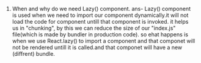 1. When and why do we need Lazy() component.
ans- Lazy() component is used when we need to import our component dynamically.it will not load the code for component untill that component is invoked. 
it helps us in "chunking", by this we can reduce the size of our "index.js" file(which is made by bundler in production code).
so ehat happens is when we use React.lazy() to import a component and that componet will not be rendered untill it is called.and that componet will have a new (diffrent) bundle.

